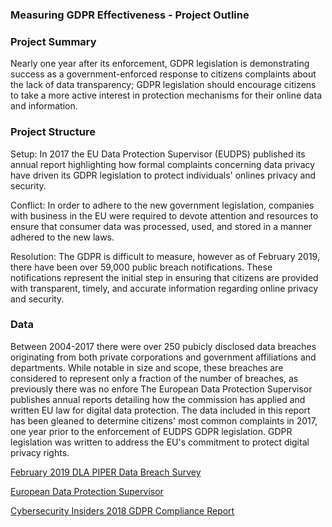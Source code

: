 
### Measuring GDPR Effectiveness - Project Outline


### Project Summary
Nearly one year after its enforcement, GDPR legislation is demonstrating success as a government-enforced response to citizens complaints about the lack of data transparency; GDPR legislation should encourage citizens to take a more active interest in protection mechanisms for their online data and information.

### Project Structure

Setup: In 2017 the EU Data Protection Supervisor (EUDPS) published its annual report highlighting how formal complaints concerning data privacy have driven its GDPR legislation to protect individuals' onlines privacy and security. 

Conflict: In order to adhere to the new government legislation, companies with business in the EU were required to devote attention and resources to ensure that consumer data was processed, used, and stored in a manner adhered to the new laws. 

Resolution: The GDPR is difficult to measure, however as of February 2019, there have been over 59,000 public breach notifications. These notifications represent the initial step in ensuring that citizens are provided with transparent, timely, and accurate information regarding online privacy and security. 

### Data

Between 2004-2017 there were over 250 pubicly disclosed data breaches originating from both private corporations and government affiliations and departments. While notable in size and scope, these breaches are considered to represent only a fraction of the number of breaches, as previously there was no enfore
The European Data Protection Supervisor publishes annual reports detailing how the commission has applied and written EU law for digital data protection. The data included in this report has been gleaned to determine citizens' most common complaints in 2017, one year prior to the enforcement of EUDPS GDPR legislation. GDPR legislation was written to address the EU's commitment to protect digital privacy rights.

[February 2019 DLA PIPER Data Breach Survey](https://www.dlapiper.com/en/uk/insights/publications/2019/01/gdpr-data-breach-survey/)

[European Data Protection Supervisor](https://edps.europa.eu/sites/edp/files/publication/18-03-15_annual_report_2017_en.pdf)

[Cybersecurity Insiders 2018 GDPR Compliance Report](https://www.cybersecurity-insiders.com/wp-content/uploads/2017/07/2018-GDPR-Compliance-Report.pdf)

